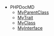 * PHPDocMD
    * [MyParentClass](PHPDocMD-MyParentClass.md)
    * [MyTrait](PHPDocMD-MyTrait.md)
    * [MyClass](PHPDocMD-MyClass.md)
    * [MyInterface](PHPDocMD-MyInterface.md)
